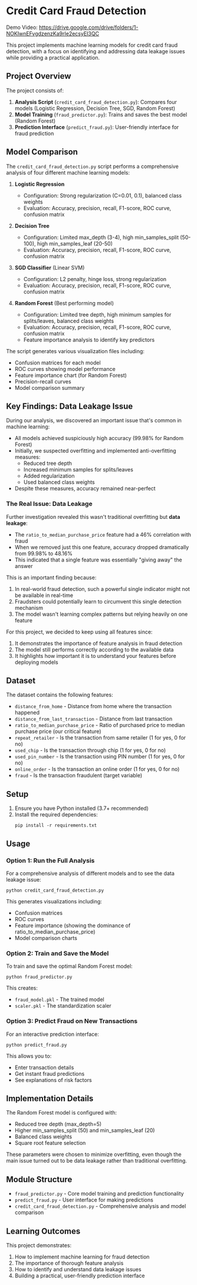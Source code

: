 # Credit Card Fraud Detection

Demo Video: https://drive.google.com/drive/folders/1-NOKIwnEFvgdzenzKa9rIe2ecsyEI3QC

This project implements machine learning models for credit card fraud detection, with a focus on identifying and addressing data leakage issues while providing a practical application.

## Project Overview

The project consists of:

1. **Analysis Script** (`credit_card_fraud_detection.py`): Compares four models (Logistic Regression, Decision Tree, SGD, Random Forest)
2. **Model Training** (`fraud_predictor.py`): Trains and saves the best model (Random Forest)
3. **Prediction Interface** (`predict_fraud.py`): User-friendly interface for fraud prediction

## Model Comparison

The `credit_card_fraud_detection.py` script performs a comprehensive analysis of four different machine learning models:

1. **Logistic Regression**
   - Configuration: Strong regularization (C=0.01, 0.1), balanced class weights
   - Evaluation: Accuracy, precision, recall, F1-score, ROC curve, confusion matrix

2. **Decision Tree**
   - Configuration: Limited max_depth (3-4), high min_samples_split (50-100), high min_samples_leaf (20-50)
   - Evaluation: Accuracy, precision, recall, F1-score, ROC curve, confusion matrix

3. **SGD Classifier** (Linear SVM)
   - Configuration: L2 penalty, hinge loss, strong regularization
   - Evaluation: Accuracy, precision, recall, F1-score, ROC curve, confusion matrix

4. **Random Forest** (Best performing model)
   - Configuration: Limited tree depth, high minimum samples for splits/leaves, balanced class weights
   - Evaluation: Accuracy, precision, recall, F1-score, ROC curve, confusion matrix
   - Feature importance analysis to identify key predictors

The script generates various visualization files including:
- Confusion matrices for each model
- ROC curves showing model performance
- Feature importance chart (for Random Forest)
- Precision-recall curves
- Model comparison summary

## Key Findings: Data Leakage Issue

During our analysis, we discovered an important issue that's common in machine learning:

- All models achieved suspiciously high accuracy (99.98% for Random Forest)
- Initially, we suspected overfitting and implemented anti-overfitting measures:
  - Reduced tree depth
  - Increased minimum samples for splits/leaves
  - Added regularization
  - Used balanced class weights
- Despite these measures, accuracy remained near-perfect

### The Real Issue: Data Leakage

Further investigation revealed this wasn't traditional overfitting but **data leakage**:

- The `ratio_to_median_purchase_price` feature had a 46% correlation with fraud
- When we removed just this one feature, accuracy dropped dramatically from 99.98% to 48.16%
- This indicated that a single feature was essentially "giving away" the answer

This is an important finding because:
1. In real-world fraud detection, such a powerful single indicator might not be available in real-time
2. Fraudsters could potentially learn to circumvent this single detection mechanism
3. The model wasn't learning complex patterns but relying heavily on one feature

For this project, we decided to keep using all features since:
1. It demonstrates the importance of feature analysis in fraud detection
2. The model still performs correctly according to the available data
3. It highlights how important it is to understand your features before deploying models

## Dataset

The dataset contains the following features:
- `distance_from_home` - Distance from home where the transaction happened
- `distance_from_last_transaction` - Distance from last transaction
- `ratio_to_median_purchase_price` - Ratio of purchased price to median purchase price (our critical feature)
- `repeat_retailer` - Is the transaction from same retailer (1 for yes, 0 for no)
- `used_chip` - Is the transaction through chip (1 for yes, 0 for no)
- `used_pin_number` - Is the transaction using PIN number (1 for yes, 0 for no)
- `online_order` - Is the transaction an online order (1 for yes, 0 for no)
- `fraud` - Is the transaction fraudulent (target variable)

## Setup

1. Ensure you have Python installed (3.7+ recommended)
2. Install the required dependencies:
   ```
   pip install -r requirements.txt
   ```

## Usage

### Option 1: Run the Full Analysis

For a comprehensive analysis of different models and to see the data leakage issue:

```
python credit_card_fraud_detection.py
```

This generates visualizations including:
- Confusion matrices
- ROC curves
- Feature importance (showing the dominance of ratio_to_median_purchase_price)
- Model comparison charts

### Option 2: Train and Save the Model

To train and save the optimal Random Forest model:

```
python fraud_predictor.py
```

This creates:
- `fraud_model.pkl` - The trained model
- `scaler.pkl` - The standardization scaler

### Option 3: Predict Fraud on New Transactions

For an interactive prediction interface:

```
python predict_fraud.py
```

This allows you to:
- Enter transaction details
- Get instant fraud predictions
- See explanations of risk factors

## Implementation Details

The Random Forest model is configured with:
- Reduced tree depth (max_depth=5)
- Higher min_samples_split (50) and min_samples_leaf (20)
- Balanced class weights
- Square root feature selection

These parameters were chosen to minimize overfitting, even though the main issue turned out to be data leakage rather than traditional overfitting.

## Module Structure

- `fraud_predictor.py` - Core model training and prediction functionality
- `predict_fraud.py` - User interface for making predictions
- `credit_card_fraud_detection.py` - Comprehensive analysis and model comparison

## Learning Outcomes

This project demonstrates:
1. How to implement machine learning for fraud detection
2. The importance of thorough feature analysis
3. How to identify and understand data leakage issues
4. Building a practical, user-friendly prediction interface
